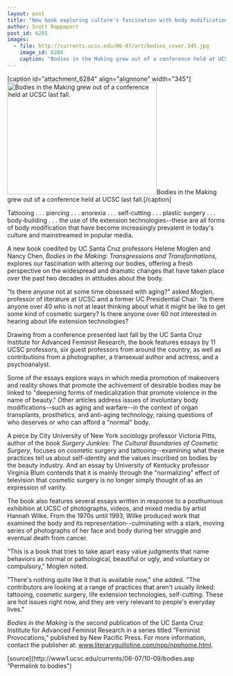 ```yaml
---
layout: post
title: "New book exploring culture's fascination with body modifications features essays by 11 UCSC professors"
author: Scott Rappaport
post_id: 6285
images:
  - file: http://currents.ucsc.edu/06-07/art/bodies_cover.345.jpg
    image_id: 6284
    caption: "Bodies in the Making grew out of a conference held at UCSC last fall."
---
```


[caption id="attachment_6284" align="alignnone" width="345"]<a href="http://localhost/mysite/wp-content/uploads/2006/10/bodies_cover.345.jpg"><img class="size-full wp-image-6284" src="http://localhost/mysite/wp-content/uploads/2006/10/bodies_cover.345.jpg" alt="Bodies in the Making grew out of a conference held at UCSC last fall." width="345" height="257" /></a>Bodies in the Making grew out of a conference held at UCSC last fall.[/caption]
<a name="content" id="content"></a>
<p>
  Tattooing . . . piercing . . . anorexia . . . self-cutting . . . plastic surgery . . . body-building . . . the use of life extension technologies--these are all forms of body modification that have become increasingly prevalent in today's culture and mainstreamed in popular media.
</p>
<p>
  A new book coedited by UC Santa Cruz professors Helene Moglen and Nancy Chen, <i>Bodies in the Making: Transgressions and Transformations,</i> explores our fascination with altering our bodies, offering a fresh perspective on the widespread and dramatic changes that have taken place over the past two decades in attitudes about the body.
</p>
<p>
  "Is there anyone not at some time obsessed with aging?" asked Moglen, professor of literature at UCSC and a former UC Presidential Chair. "Is there anyone over 40 who is not at least thinking about what it might be like to get some kind of cosmetic surgery? Is there anyone over 60 not interested in hearing about life extension technologies?
</p>
<p>
  Drawing from a conference presented last fall by the UC Santa Cruz Institute for Advanced Feminist Research, the book features essays by 11 UCSC professors, six guest professors from around the country, as well as contributions from a photographer, a transexual author and actress, and a psychoanalyst.
</p>
<p>
  Some of the essays explore ways in which media promotion of makeovers and reality shows that promote the achivement of desirable bodies may be linked to "deepening forms of medicalization that promote violence in the name of beauty." Other articles address issues of involuntary body modifications--such as aging and warfare--in the context of organ transplants, prosthetics, and anti-aging technology, raising questions of who deserves or who can afford a "normal" body.
</p>
<p>
  A piece by City University of New York sociology professor Victoria Pitts, author of the book <i>Surgery Junkies: The Cultural Boundaries of Cosmetic Surgery</i>, focuses on cosmetic surgery and tattooing--examining what these practices tell us about self-identity and the values inscribed on bodies by the beauty industry. And an essay by University of Kentucky professor Virginia Blum contends that it is mainly through the "normalizing" effect of television that cosmetic surgery is no longer simply thought of as an expression of vanity.
</p>
<p>
  The book also features several essays written in response to a posthumous exhibition at UCSC of photographs, videos, and mixed media by artist Hannah Wilke. From the 1970s until 1993, Wilke produced work that examined the body and its representation--culminating with a stark, moving series of photographs of her face and body during her struggle and eventual death from cancer.
</p>
<p>
  "This is a book that tries to take apart easy value judgments that name behaviors as normal or pathological, beautiful or ugly, and voluntary or compulsory," Moglen noted.
</p>
<p>
  "There's nothing quite like it that is available now," she added. "The contributors are looking at a range of practices that aren't usually linked: tattooing, cosmetic surgery, life extension technologies, self-cutting. These are hot issues right now, and they are very relevant to people's everyday lives."
</p>
<p>
  <i>Bodies in the Making</i> is the second publication of the UC Santa Cruz Institute for Advanced Feminist Research in a series titled "Feminist Provocations," published by New Pacific Press. For more information, contact the publisher at: <a href="http://www.literaryguillotine.com/npp/npphome.html">www.literaryguillotine.com/npp/npphome.html</a>.
</p>
[source](http://www1.ucsc.edu/currents/06-07/10-09/bodies.asp "Permalink to bodies")
